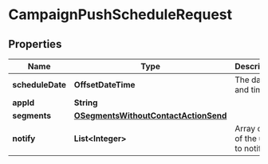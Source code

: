 

# CampaignPushScheduleRequest


## Properties

| Name | Type | Description | Notes |
|------------ | ------------- | ------------- | -------------|
|**scheduleDate** | **OffsetDateTime** | The date and time |  [optional] |
|**appId** | **String** |  |  |
|**segments** | [**OSegmentsWithoutContactActionSend**](OSegmentsWithoutContactActionSend.md) |  |  |
|**notify** | **List&lt;Integer&gt;** | Array of IDs of the users to notify |  [optional] |




